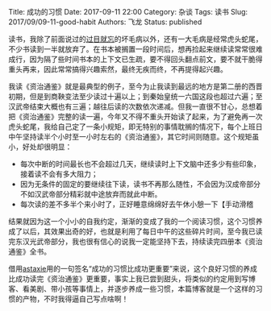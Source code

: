 Title: 成功的习惯
Date: 2017-09-11 22:00
Category: 杂谈
Tags: 读书
Slug: 2017/09/09-11-good-habit
Authors: 飞龙
Status: published

读书，我除了前面说过的[过目就忘](/2017/09/read-but-forget)的坏毛病以外，还有一大毛病是经常虎头蛇尾，不少书读到一半就放弃了。在书本被搁置一段时间后，想再捡起来继续读常常很难成行，因为隔了些时间书本的上下文已生疏，要不得回头翻点前文，要不就干脆得重头再来，因此常常搞得兴趣索然，最终无疾而终，不再提得起兴趣。

我读《资治通鉴》就是最典型的例子，至今为止我读到最远的地方是第二册的西晋初期，但是到商鞅变法至少读过十遍以上；到秦始皇统一六国这段也超过六遍；至汉武帝结束大概也有三遍；越往后读的次数依次递减。但我一直很不甘心，总想着把《资治通鉴》完整的读一遍，今年又不得不重头开始读了起来，为了避免再一次虎头蛇尾，我给自己定了一条小规矩，即无特别的事情耽搁的情况下，每个上班日中午坚持读半个小时至一小时左右的《资治通鉴》，其它时间则随意。这个规矩虽小，好处却很明显：

- 每次中断的时间最长也不会超过几天，继续读时上下文脑中还多少有些印象，接着读不会有多大阻力；
- 因为无条件的固定的要继续往下读，读书不再那么随性，不会因为汉成帝部分不如汉武帝部分精彩就中途放弃而就此中断。
- 每次读的差不多半个来小时了，正好睡意绵绵好去午休小憩一下【手动滑稽

结果就因为这一个小小的自我约定，渐渐的变成了我的一个阅读习惯，这个习惯养成了以后，其效果出奇的好，也就是利用了每日中午的这些碎片时间，至今我已读完东汉光武帝部分，我也很有信心的说我一定能坚持下去，持续读完四册本《资治通鉴》全书。

借用[astaxie](https://github.com/astaxie)用的一句签名“成功的习惯比成功更重要”来说，这个良好习惯的养成比成功读完《资治通鉴》更重要，事实上我已尝到甜头，将类似的约定用到写博客、看美剧、带小孩等事情上，并逐步养成一些习惯，本篇博客就是一个这样的习惯的产物，不时我得逼自己写点啥啊！
